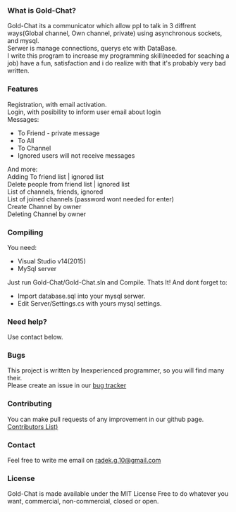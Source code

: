 ### What is Gold-Chat?

Gold-Chat its a communicator which allow ppl to talk in 3 diffrent ways(Global channel, Own channel, private)
using asynchronous sockets, and mysql. <br />
Serwer is manage connections, querys etc with DataBase. <br />
I write this program to increase my programming skill(needed for seaching a job) have a fun, satisfaction
and i do realize with that it's probably very bad written.

### Features

Registration, with email activation. <br />
Login, with posibility to inform user email about login <br />
Messages: <br />
* To Friend - private message
* To All
* To Channel
* Ignored users will not receive messages

And more:  <br />
Adding To friend list | ignored list <br />
Delete people from friend list | ignored list <br />
List of channels, friends, ignored <br />
List of joined channels (password wont needed for enter) <br />
Create Channel by owner <br />
Deleting Channel by owner <br />

### Compiling

You need:
* Visual Studio v14(2015)
* MySql server

Just run Gold-Chat/Gold-Chat.sln and Compile. Thats It!
And dont forget to:
* Import database.sql into your mysql serwer.
* Edit Server/Settings.cs with yours mysql settings.

### Need help?

Use contact below.

### Bugs

This project is written by Inexperienced programmer, so you will find many their. <br />
Please create an issue in our [bug tracker](https://github.com/Radseq/Gold-Chat/issues)

### Contributing

You can make pull requests of any improvement in our github page.
[Contributors List)](https://github.com/Radseq/Gold-Chat/graphs/contributors)

### Contact

Feel free to write me email on radek.g.10@gmail.com

### License

Gold-Chat is made available under the MIT License 
Free to do whatever you want, commercial, non-commercial, closed or open.
